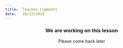 ```yaml
---
title:  Teacher Comments
date:   20/12/2019
---
```


### <center>We are working on this lesson</center>
<center>Please come back later</center>